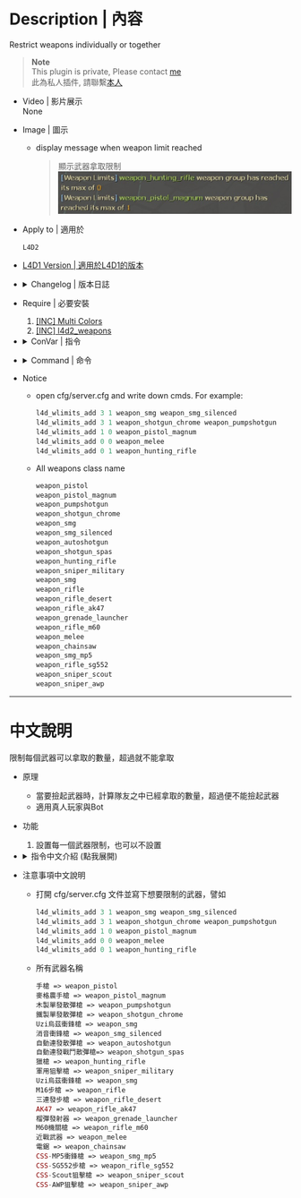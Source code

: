 
# Description | 內容
Restrict weapons individually or together

> __Note__ <br/>
This plugin is private, Please contact [me](https://github.com/fbef0102/Game-Private_Plugin#私人插件列表-private-plugins-list)<br/>
此為私人插件, 請聯繫[本人](https://github.com/fbef0102/Game-Private_Plugin#私人插件列表-private-plugins-list)

* Video | 影片展示
    <br/>None

* Image | 圖示
	* display message when weapon limit reached
        > 顯示武器拿取限制
        <br/>![l4d_wlimits_1](image/l4d_wlimits_1.jpg)

* Apply to | 適用於
    ```
    L4D2
    ```

* [L4D1 Version | 適用於L4D1的版本](https://github.com/fbef0102/L4D1-Competitive-Plugins/tree/master/l4d_limitweapon)

* <details><summary>Changelog | 版本日誌</summary>

    * v2.1
	    * Request by 壹梦
	    * Remove some cmds

    * v2.0
	    * [By CanadaRox, Stabby, Forgetest, A1m`, robex](https://github.com/SirPlease/L4D2-Competitive-Rework/blob/master/addons/sourcemod/scripting/l4d_weapon_limits.sp)
</details>

* Require | 必要安裝
	1. [[INC] Multi Colors](https://github.com/fbef0102/L4D1_2-Plugins/releases/tag/Multi-Colors)
    2. [[INC] l4d2_weapons](https://github.com/fbef0102/Game-Private_Plugin/blob/main/left4dead2/scripting/include/l4d2_weapons.inc)

* <details><summary>ConVar | 指令</summary>

    * cfg/sourcemod/l4d_weapon_limits.cfg
        ```php
        // Time interval bewteen weapon limit notify. (0=off)
        l4d_weapon_limits_cooltime_block "3.0"
        ```
</details>

* <details><summary>Command | 命令</summary>
    
    * **Add a weapon limit**
		```php
        l4d_wlimits_add　<limit number> <give ammo if weapon limited is reached> <weapon class name>
		```
</details>

* Notice
    * open cfg/server.cfg and write down cmds. For example:
        ```php
        l4d_wlimits_add 3 1 weapon_smg weapon_smg_silenced
        l4d_wlimits_add 3 1 weapon_shotgun_chrome weapon_pumpshotgun
        l4d_wlimits_add 1 0 weapon_pistol_magnum
        l4d_wlimits_add 0 0 weapon_melee
        l4d_wlimits_add 0 1 weapon_hunting_rifle
        ```

    * All weapons class name
        ```php
        weapon_pistol
        weapon_pistol_magnum
        weapon_pumpshotgun
        weapon_shotgun_chrome
        weapon_smg
        weapon_smg_silenced
        weapon_autoshotgun
        weapon_shotgun_spas
        weapon_hunting_rifle
        weapon_sniper_military
        weapon_smg
        weapon_rifle
        weapon_rifle_desert
        weapon_rifle_ak47
        weapon_grenade_launcher
        weapon_rifle_m60
        weapon_melee
        weapon_chainsaw
        weapon_smg_mp5
        weapon_rifle_sg552
        weapon_sniper_scout
        weapon_sniper_awp
        ```

- - - -
# 中文說明
限制每個武器可以拿取的數量，超過就不能拿取

* 原理
    * 當要撿起武器時，計算隊友之中已經拿取的數量，超過便不能撿起武器 
    * 適用真人玩家與Bot

* 功能
	1. 設置每一個武器限制，也可以不設置

* <details><summary>指令中文介紹 (點我展開)</summary>

    * **Add a weapon limit**
        ```php
        l4d_wlimits_add <限制數量> <如果不能撿起限制的武器是否給彈藥> <武器名稱>
        ```
</details>


* 注意事項中文說明
    * 打開 cfg/server.cfg 文件並寫下想要限制的武器，譬如
        ```php
        l4d_wlimits_add 3 1 weapon_smg weapon_smg_silenced
        l4d_wlimits_add 3 1 weapon_shotgun_chrome weapon_pumpshotgun
        l4d_wlimits_add 1 0 weapon_pistol_magnum
        l4d_wlimits_add 0 0 weapon_melee
        l4d_wlimits_add 0 1 weapon_hunting_rifle
        ```

    * 所有武器名稱
        ```php
        手槍 => weapon_pistol
        麥格農手槍 => weapon_pistol_magnum
        木製單發散彈槍 => weapon_pumpshotgun
        鐵製單發散彈槍 => weapon_shotgun_chrome
        Uzi烏茲衝鋒槍 => weapon_smg
        消音衝鋒槍 => weapon_smg_silenced
        自動連發散彈槍 => weapon_autoshotgun
        自動連發戰鬥散彈槍=> weapon_shotgun_spas
        獵槍 => weapon_hunting_rifle
        軍用狙擊槍 => weapon_sniper_military
        Uzi烏茲衝鋒槍 => weapon_smg
        M16步槍 => weapon_rifle
        三連發步槍 => weapon_rifle_desert
        AK47 => weapon_rifle_ak47
        榴彈發射器 => weapon_grenade_launcher
        M60機關槍 => weapon_rifle_m60
        近戰武器 => weapon_melee
        電鋸 => weapon_chainsaw
        CSS-MP5衝鋒槍 => weapon_smg_mp5
        CSS-SG552步槍 => weapon_rifle_sg552
        CSS-Scout狙擊槍 => weapon_sniper_scout
        CSS-AWP狙擊槍 => weapon_sniper_awp
        ```

